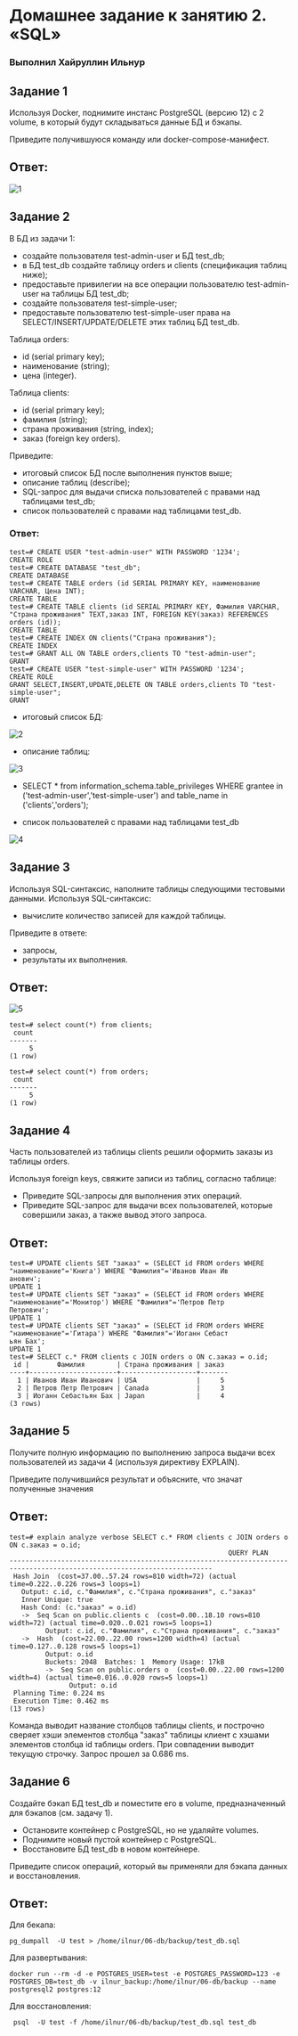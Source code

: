 # Домашнее задание к занятию 2. «SQL»

### Выполнил Хайруллин Ильнур


## Задание 1
Используя Docker, поднимите инстанс PostgreSQL (версию 12) c 2 volume, в который будут складываться данные БД и бэкапы.

Приведите получившуюся команду или docker-compose-манифест.

## Ответ:

![1](img/1.png)

## Задание 2
В БД из задачи 1:

- создайте пользователя test-admin-user и БД test_db;
- в БД test_db создайте таблицу orders и clients (спeцификация таблиц ниже);
- предоставьте привилегии на все операции пользователю test-admin-user на таблицы БД test_db;
- создайте пользователя test-simple-user;
- предоставьте пользователю test-simple-user права на SELECT/INSERT/UPDATE/DELETE этих таблиц БД test_db.

Таблица orders:

- id (serial primary key);
- наименование (string);
- цена (integer).

Таблица clients:

- id (serial primary key);
- фамилия (string);
- страна проживания (string, index);
- заказ (foreign key orders).

Приведите:

- итоговый список БД после выполнения пунктов выше;
- описание таблиц (describe);
- SQL-запрос для выдачи списка пользователей с правами над таблицами test_db;
- список пользователей с правами над таблицами test_db.

### Ответ:

    test=# CREATE USER "test-admin-user" WITH PASSWORD '1234';
    CREATE ROLE
    test=# CREATE DATABASE "test_db";
    CREATE DATABASE
    test=# CREATE TABLE orders (id SERIAL PRIMARY KEY, наименование VARCHAR, Цена INT);
    CREATE TABLE
    test=# CREATE TABLE clients (id SERIAL PRIMARY KEY, Фамилия VARCHAR, "Страна проживания" TEXT,заказ INT, FOREIGN KEY(заказ) REFERENCES  orders (id));
    CREATE TABLE
    test=# CREATE INDEX ON clients("Страна проживания");
    CREATE INDEX
    test=# GRANT ALL ON TABLE orders,clients TO "test-admin-user";
    GRANT
    test=# CREATE USER "test-simple-user" WITH PASSWORD '1234';
    CREATE ROLE
    GRANT SELECT,INSERT,UPDATE,DELETE ON TABLE orders,clients TO "test-simple-user"; 
    GRANT
    
- итоговый список БД:

![2](img/2.png)

- описание таблиц:

![3](img/3.png)

- SELECT * from information_schema.table_privileges  WHERE  grantee in ('test-admin-user','test-simple-user')
    and table_name in ('clients','orders');

- список пользователей с правами над таблицами test_db

![4](img/4.png)

## Задание 3
Используя SQL-синтаксис, наполните таблицы следующими тестовыми данными.
Используя SQL-синтаксис:

- вычислите количество записей для каждой таблицы.

Приведите в ответе:

- запросы,
- результаты их выполнения.

## Ответ:
![5](img/5.png)
 
    test=# select count(*) from clients;
     count
    -------
         5
    (1 row)
    
    test=# select count(*) from orders;
     count
    -------
         5
    (1 row)
## Задание 4 
Часть пользователей из таблицы clients решили оформить заказы из таблицы orders.

Используя foreign keys, свяжите записи из таблиц, согласно таблице:

- Приведите SQL-запросы для выполнения этих операций.
- Приведите SQL-запрос для выдачи всех пользователей, которые совершили заказ, а также вывод этого запроса.

## Ответ:

    test=# UPDATE clients SET "заказ" = (SELECT id FROM orders WHERE "наименование"='Книга') WHERE "Фамилия"='Иванов Иван Ив
    анович';
    UPDATE 1
    test=# UPDATE clients SET "заказ" = (SELECT id FROM orders WHERE "наименование"='Монитор') WHERE "Фамилия"='Петров Петр
    Петрович';
    UPDATE 1
    test=# UPDATE clients SET "заказ" = (SELECT id FROM orders WHERE "наименование"='Гитара') WHERE "Фамилия"='Иоганн Себаст
    ьян Бах';
    UPDATE 1
    test=# SELECT c.* FROM clients c JOIN orders o ON c.заказ = o.id;
     id |       Фамилия        | Страна проживания | заказ
    ----+----------------------+-------------------+-------
      1 | Иванов Иван Иванович | USA               |     5
      2 | Петров Петр Петрович | Canada            |     3
      3 | Иоганн Себастьян Бах | Japan             |     4
    (3 rows)


## Задание 5 
Получите полную информацию по выполнению запроса выдачи всех пользователей из задачи 4 (используя директиву EXPLAIN).

Приведите получившийся результат и объясните, что значат полученные значения

## Ответ:

    test=# explain analyze verbose SELECT c.* FROM clients c JOIN orders o ON c.заказ = o.id;
                                                           QUERY PLAN
    -------------------------------------------------------------------------------------------------------------------------
     Hash Join  (cost=37.00..57.24 rows=810 width=72) (actual time=0.222..0.226 rows=3 loops=1)
       Output: c.id, c."Фамилия", c."Страна проживания", c."заказ"
       Inner Unique: true
       Hash Cond: (c."заказ" = o.id)
       ->  Seq Scan on public.clients c  (cost=0.00..18.10 rows=810 width=72) (actual time=0.020..0.021 rows=5 loops=1)
             Output: c.id, c."Фамилия", c."Страна проживания", c."заказ"
       ->  Hash  (cost=22.00..22.00 rows=1200 width=4) (actual time=0.127..0.128 rows=5 loops=1)
             Output: o.id
             Buckets: 2048  Batches: 1  Memory Usage: 17kB
             ->  Seq Scan on public.orders o  (cost=0.00..22.00 rows=1200 width=4) (actual time=0.016..0.020 rows=5 loops=1)
                   Output: o.id
     Planning Time: 0.224 ms
     Execution Time: 0.462 ms
    (13 rows)

Команда выводит название столбцов таблицы clients, и построчно сверяет хэши элементов столбца "заказ" таблицы клиент с хэшами элементов столбца id таблицы orders. При совпадении выводит текущую строчку. Запрос прошел за 0.686 ms.

## Задание 6
Создайте бэкап БД test_db и поместите его в volume, предназначенный для бэкапов (см. задачу 1).

- Остановите контейнер с PostgreSQL, но не удаляйте volumes.
- Поднимите новый пустой контейнер с PostgreSQL.
- Восстановите БД test_db в новом контейнере.

Приведите список операций, который вы применяли для бэкапа данных и восстановления.

## Ответ:
Для бекапа:
    
    pg_dumpall  -U test > /home/ilnur/06-db/backup/test_db.sql     

Для развертывания:

    docker run --rm -d -e POSTGRES_USER=test -e POSTGRES_PASSWORD=123 -e POSTGRES_DB=test_db -v ilnur_backup:/home/ilnur/06-db/backup --name postgresql2 postgres:12

Для восстановления:

     psql  -U test -f /home/ilnur/06-db/backup/test_db.sql test_db